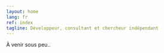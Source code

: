 ```yaml
---
layout: home
lang: fr
ref: index
tagline: Développeur, consultant et chercheur indépendant
---
```


À venir sous peu..
